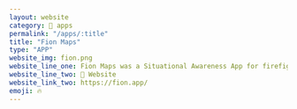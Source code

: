 ```yaml
---
layout: website
category: 🏬 apps
permalink: "/apps/:title"
title: "Fion Maps"
type: "APP"
website_img: fion.png
website_line_one: Fion Maps was a Situational Awareness App for firefighters. Lead Full Stack Engineer for about 1 year from 2022 to 2023. Small remote team which exceeded the industry standards. Developed core technology and IP, including an in-house C-to-React Native variant of the GDAL framework and end-to-end automated CI/CD to work hand-in-hand with Product Mangement.
website_line_two: 🚀 Website
website_link_two: https://fion.app/
emoji: 🔥
---
```

